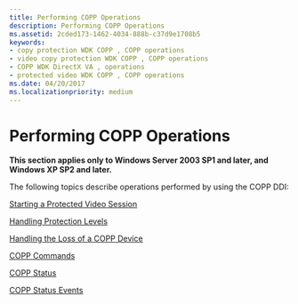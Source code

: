 ```yaml
---
title: Performing COPP Operations
description: Performing COPP Operations
ms.assetid: 2cded173-1462-4034-888b-c37d9e1708b5
keywords:
- copy protection WDK COPP , COPP operations
- video copy protection WDK COPP , COPP operations
- COPP WDK DirectX VA , operations
- protected video WDK COPP , COPP operations
ms.date: 04/20/2017
ms.localizationpriority: medium
---
```


# Performing COPP Operations


**This section applies only to Windows Server 2003 SP1 and later, and Windows XP SP2 and later.**

The following topics describe operations performed by using the COPP DDI:

[Starting a Protected Video Session](starting-a-protected-video-session.md)

[Handling Protection Levels](handling-protection-levels.md)

[Handling the Loss of a COPP Device](handling-the-loss-of-a-copp-device.md)

[COPP Commands](copp-commands.md)

[COPP Status](copp-status.md)

[COPP Status Events](copp-status-events.md)

 

 





